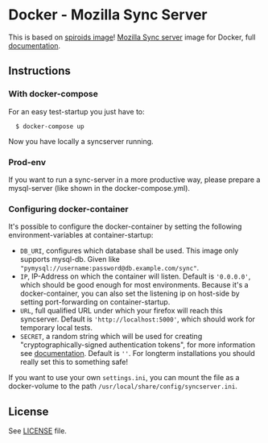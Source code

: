 # Docker - Mozilla Sync Server

This is based on [spiroids image](https://github.com/spiroid/docker-mozilla-syncserver)!
[Mozilla Sync server](https://github.com/mozilla-services/syncserver) image for Docker, full [documentation](https://docs.services.mozilla.com/howtos/run-sync-1.5.html).

## Instructions

### With docker-compose
For an easy test-startup you just have to:
```
  $ docker-compose up
```
Now you have locally a syncserver running.

### Prod-env
If you want to run a sync-server in a more productive way, please prepare a mysql-server (like shown in the docker-compose.yml).

### Configuring docker-container
It's possible to configure the docker-container by setting the following environment-variables at container-startup:
* `DB_URI`, configures which database shall be used. This image only supports mysql-db. Given like `"pymysql://username:password@db.example.com/sync"`.
* `IP`, IP-Address on which the container will listen. Default is `'0.0.0.0'`, which should be good enough for most environments. Because it's a docker-container, you can also set the listening ip on host-side by setting port-forwarding on container-startup.
* `URL`, full qualified URL under which your firefox will reach this syncserver. Default is `'http://localhost:5000'`, which should work for temporary local tests.
* `SECRET`, a random string which will be used for creating "cryptographically-signed authentication tokens", for more information see [documentation](https://docs.services.mozilla.com/howtos/run-sync-1.5.html#further-configuration). Default is `''`. For longterm installations you should really set this to something safe!

If you want to use your own `settings.ini`, you can mount the file as a docker-volume to the path `/usr/local/share/config/syncserver.ini`.


## License

See [LICENSE](LICENSE) file.
